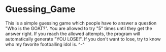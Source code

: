# Guessing_Game

This is a simple guessing game which people have to answer a question "Who is the GOAT?". You are allowed to try "5" times until they get the answer right.
If you reach the allowed attempts, the program will automatically generate "YOU LOSE!". If you don't want to lose, try to know who my favorite footballing idol is. ^-^
